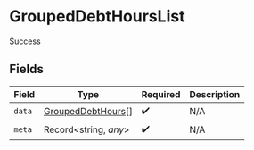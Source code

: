# GroupedDebtHoursList

Success


## Fields

| Field                                                         | Type                                                          | Required                                                      | Description                                                   |
| ------------------------------------------------------------- | ------------------------------------------------------------- | ------------------------------------------------------------- | ------------------------------------------------------------- |
| `data`                                                        | [GroupedDebtHours](../../models/shared/groupeddebthours.md)[] | :heavy_check_mark:                                            | N/A                                                           |
| `meta`                                                        | Record<string, *any*>                                         | :heavy_check_mark:                                            | N/A                                                           |